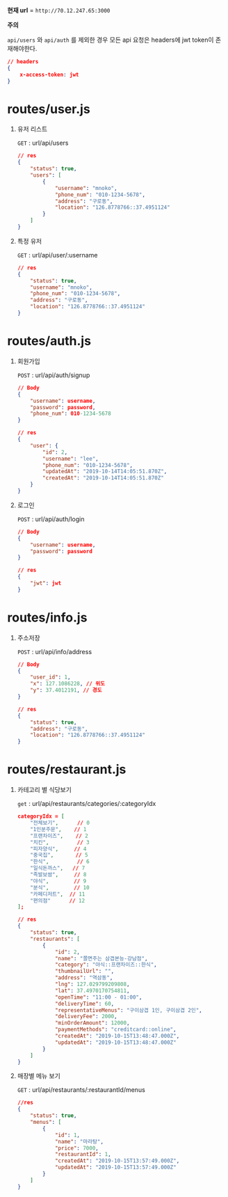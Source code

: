**현재 url** = `http://70.12.247.65:3000`

**주의**

`api/users` 와 `api/auth` 를 제외한 경우 모든 api 요청은 headers에 jwt token이 존재해야한다.

```json
// headers
{
    x-access-token: jwt
}
```



# routes/user.js

1. 유저 리스트

   `GET` : url/api/users

   ```json
   // res
   {
       "status": true,
       "users": [
           {
               "username": "mnoko",
               "phone_num": "010-1234-5678",
               "address": "구로동",
               "location": "126.8778766::37.4951124"
           }
       ]
   }
   ```

   

2. 특정 유저

   `GET` : url/api/user/:username

   ```json
   // res
   {
       "status": true,
       "username": "mnoko",
       "phone_num": "010-1234-5678",
       "address": "구로동",
       "location": "126.8778766::37.4951124"
   }
   ```

   

# routes/auth.js

1. 회원가입

   `POST` : url/api/auth/signup

   ```json
   // Body
   {
       "username": username,
       "password": password,
       "phone_num": 010-1234-5678
   }
   
   // res
   {
       "user": {
           "id": 2,
           "username": "lee",
           "phone_num": "010-1234-5678",
           "updatedAt": "2019-10-14T14:05:51.870Z",
           "createdAt": "2019-10-14T14:05:51.870Z"
       }
   }
   ```

   

2. 로그인

   `POST` : url/api/auth/login

   ```json
   // Body
   {
       "username": username,
       "password": password
   }
   
   // res
   {
       "jwt": jwt
   }
   ```




# routes/info.js

1. 주소저장

   `POST` : url/api/info/address

   ```json
   // Body
   {
       "user_id": 1,
       "x": 127.1086228, // 위도
       "y": 37.4012191, // 경도
   }
   
   // res
   {
       "status": true,
       "address": "구로동",
       "location": "126.8778766::37.4951124"
   }
   ```



# routes/restaurant.js

1. 카테고리 별 식당보기

   `get` : url/api/restaurants/categories/:categoryIdx

   ```json
   categoryIdx = [
       "전체보기",      // 0
       "1인분주문",    // 1
       "프랜차이즈",    // 2
       "치킨",         // 3
       "피자양식",     // 4
       "중국집",       // 5
       "한식",         // 6
       "일식돈까스",   // 7
       "족발보쌈",     // 8
       "야식",        // 9
       "분식",        // 10
       "카페디저트",  // 11
       "편의점"      // 12
   ];
   
   // res
   {
       "status": true,
       "restaurants": [
           {
               "id": 2,
               "name": "쫄면주는 삼겹본능-강남점",
               "category": "야식::프랜차이즈::한식",
               "thumbnailUrl": "",
               "address": "역삼동",
               "lng": 127.029799209808,
               "lat": 37.4970170754811,
               "openTime": "11:00 - 01:00",
               "deliveryTime": 60,
               "representativeMenus": "구이삼겹 1인, 구이삼겹 2인",
               "deliveryFee": 2000,
               "minOrderAmount": 12000,
               "paymentMethods": "creditcard::online",
               "createdAt": "2019-10-15T13:48:47.000Z",
               "updatedAt": "2019-10-15T13:48:47.000Z"
           }
       ]
   }
   ```

   

2. 매장별 메뉴 보기

   `GET` : url/api/restaurants/:restaurantId/menus

   ```json
   //res 
   {
       "status": true,
       "menus": [
           {
               "id": 1,
               "name": "마라탕",
               "price": 7000,
               "restaurantId": 1,
               "createdAt": "2019-10-15T13:57:49.000Z",
               "updatedAt": "2019-10-15T13:57:49.000Z"
           }
       ]
   }
   ```

   